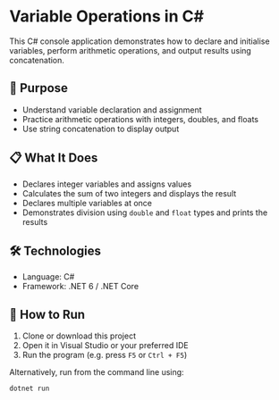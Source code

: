 # Variable Operations in C#

This C# console application demonstrates how to declare and initialise variables, perform arithmetic operations, and output results using concatenation.

## 🧠 Purpose

- Understand variable declaration and assignment
- Practice arithmetic operations with integers, doubles, and floats
- Use string concatenation to display output

## 📋 What It Does

- Declares integer variables and assigns values
- Calculates the sum of two integers and displays the result
- Declares multiple variables at once
- Demonstrates division using `double` and `float` types and prints the results

## 🛠️ Technologies

- Language: C#
- Framework: .NET 6 / .NET Core

## 🚀 How to Run

1. Clone or download this project
2. Open it in Visual Studio or your preferred IDE
3. Run the program (e.g. press `F5` or `Ctrl + F5`)

Alternatively, run from the command line using:

```bash
dotnet run
